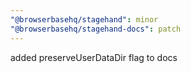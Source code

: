 ```yaml
---
"@browserbasehq/stagehand": minor
"@browserbasehq/stagehand-docs": patch
---
```


added preserveUserDataDir flag to docs

